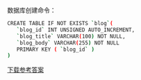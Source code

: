 数据库创建命令：

```bash
CREATE TABLE IF NOT EXISTS `blog`(
   `blog_id` INT UNSIGNED AUTO_INCREMENT,
   `blog_title` VARCHAR(100) NOT NULL,
   `blog_body` VARCHAR(255) NOT NULL
   PRIMARY KEY ( `blog_id` )
)
```

[下载参考答案](https://labfile.oss.aliyuncs.com/courses/4380/blog-answer.zip)

